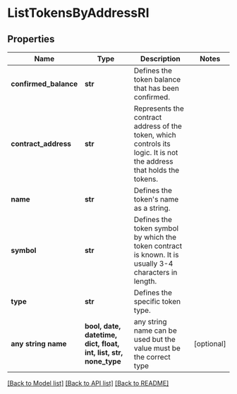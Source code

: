 # ListTokensByAddressRI


## Properties
Name | Type | Description | Notes
------------ | ------------- | ------------- | -------------
**confirmed_balance** | **str** | Defines the token balance that has been confirmed. | 
**contract_address** | **str** | Represents the contract address of the token, which controls its logic. It is not the address that holds the tokens. | 
**name** | **str** | Defines the token&#39;s name as a string. | 
**symbol** | **str** | Defines the token symbol by which the token contract is known. It is usually 3-4 characters in length. | 
**type** | **str** | Defines the specific token type. | 
**any string name** | **bool, date, datetime, dict, float, int, list, str, none_type** | any string name can be used but the value must be the correct type | [optional]

[[Back to Model list]](../README.md#documentation-for-models) [[Back to API list]](../README.md#documentation-for-api-endpoints) [[Back to README]](../README.md)


